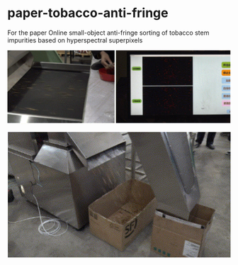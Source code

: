 # paper-tobacco-anti-fringe
For the paper Online small-object anti-fringe sorting of tobacco stem impurities based on hyperspectral superpixels

![效果1](./效果1.gif)

![效果2](./效果2.gif)
